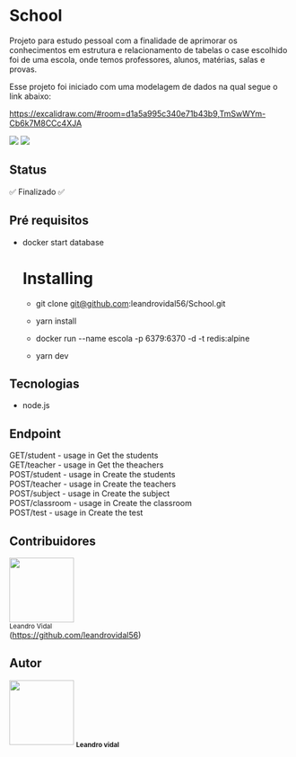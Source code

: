 # School
Projeto para estudo pessoal com a finalidade de aprimorar os conhecimentos em estrutura e relacionamento de tabelas o case escolhido foi de uma escola,
onde temos professores, alunos, matérias, salas e provas.

Esse projeto foi iniciado com uma modelagem de dados na qual segue o link abaixo:

https://excalidraw.com/#room=d1a5a995c340e71b43b9,TmSwWYm-Cb6k7M8CCc4XJA

<img src="https://img.shields.io/github/issues/leandrovidal56/School" >
<img src="https://img.shields.io/github/stars/leandrovidal56/School" >


## Status
  ✅   Finalizado  ✅

## Pré requisitos
- docker start database

  # Installing
  - git clone git@github.com:leandrovidal56/School.git

  - yarn install

  - docker run --name escola -p 6379:6370 -d -t redis:alpine

  - yarn dev

## Tecnologias
- node.js


## Endpoint

GET/student - usage in Get the students
<br />
GET/teacher - usage in Get the theachers
<br />
POST/student - usage in Create the students
<br />
POST/teacher - usage in Create the teachers
<br />
POST/subject - usage in Create the subject
<br />
POST/classroom - usage in Create the classroom
<br />
POST/test - usage in Create the test


## Contribuidores
<img src="https://avatars3.githubusercontent.com/u/48811222?s=460&u=6477dbd18720d1b6a16c870ec32e27465d2bdc5d&v=4" width=115><br><sub>Leandro Vidal</sub>
<br>
(https://github.com/leandrovidal56)


## Autor
<img src="https://avatars3.githubusercontent.com/u/48811222?s=460&u=6477dbd18720d1b6a16c870ec32e27465d2bdc5d&v=4" width=115 >
<sub><b>Leandro vidal</b></sub></a>

